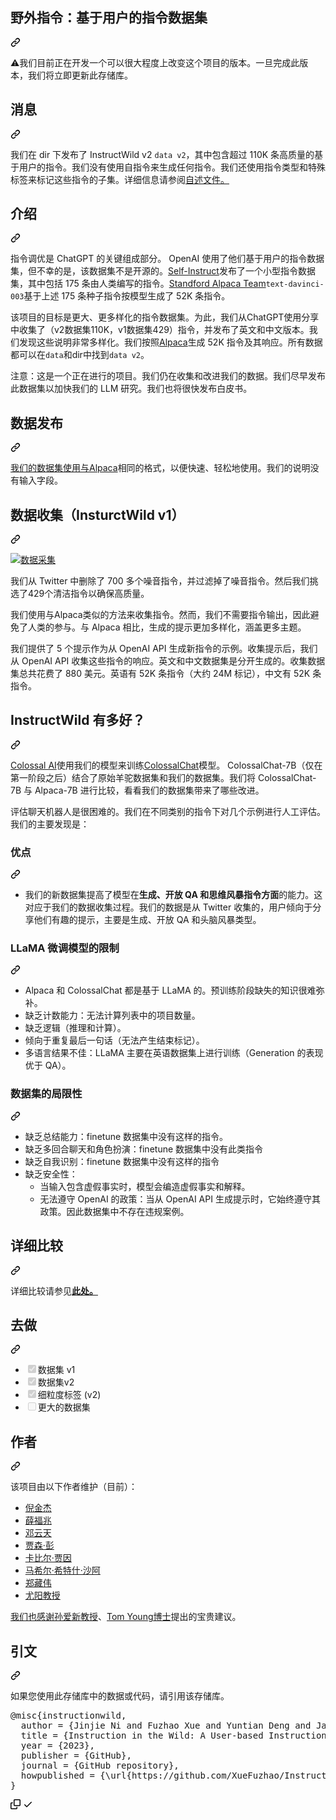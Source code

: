 <div class="Box-sc-g0xbh4-0 bJMeLZ js-snippet-clipboard-copy-unpositioned" data-hpc="true"><article class="markdown-body entry-content container-lg" itemprop="text"><div class="markdown-heading" dir="auto"><h1 tabindex="-1" class="heading-element" dir="auto"><font style="vertical-align: inherit;"><font style="vertical-align: inherit;">野外指令：基于用户的指令数据集</font></font></h1><a id="user-content-instruction-in-the-wild-a-user-based-instruction-dataset" class="anchor" aria-label="永久链接：野外指令：基于用户的指令数据集" href="#instruction-in-the-wild-a-user-based-instruction-dataset"><svg class="octicon octicon-link" viewBox="0 0 16 16" version="1.1" width="16" height="16" aria-hidden="true"><path d="m7.775 3.275 1.25-1.25a3.5 3.5 0 1 1 4.95 4.95l-2.5 2.5a3.5 3.5 0 0 1-4.95 0 .751.751 0 0 1 .018-1.042.751.751 0 0 1 1.042-.018 1.998 1.998 0 0 0 2.83 0l2.5-2.5a2.002 2.002 0 0 0-2.83-2.83l-1.25 1.25a.751.751 0 0 1-1.042-.018.751.751 0 0 1-.018-1.042Zm-4.69 9.64a1.998 1.998 0 0 0 2.83 0l1.25-1.25a.751.751 0 0 1 1.042.018.751.751 0 0 1 .018 1.042l-1.25 1.25a3.5 3.5 0 1 1-4.95-4.95l2.5-2.5a3.5 3.5 0 0 1 4.95 0 .751.751 0 0 1-.018 1.042.751.751 0 0 1-1.042.018 1.998 1.998 0 0 0-2.83 0l-2.5 2.5a1.998 1.998 0 0 0 0 2.83Z"></path></svg></a></div>
<p dir="auto"><g-emoji class="g-emoji" alias="warning"><font style="vertical-align: inherit;"><font style="vertical-align: inherit;">⚠️</font></font></g-emoji><font style="vertical-align: inherit;"><font style="vertical-align: inherit;">我们目前正在开发一个可以很大程度上改变这个项目的版本。一旦完成此版本，我们将立即更新此存储库。</font></font></p>
<div class="markdown-heading" dir="auto"><h2 tabindex="-1" class="heading-element" dir="auto"><font style="vertical-align: inherit;"><font style="vertical-align: inherit;">消息</font></font></h2><a id="user-content-news" class="anchor" aria-label="永久链接：新闻" href="#news"><svg class="octicon octicon-link" viewBox="0 0 16 16" version="1.1" width="16" height="16" aria-hidden="true"><path d="m7.775 3.275 1.25-1.25a3.5 3.5 0 1 1 4.95 4.95l-2.5 2.5a3.5 3.5 0 0 1-4.95 0 .751.751 0 0 1 .018-1.042.751.751 0 0 1 1.042-.018 1.998 1.998 0 0 0 2.83 0l2.5-2.5a2.002 2.002 0 0 0-2.83-2.83l-1.25 1.25a.751.751 0 0 1-1.042-.018.751.751 0 0 1-.018-1.042Zm-4.69 9.64a1.998 1.998 0 0 0 2.83 0l1.25-1.25a.751.751 0 0 1 1.042.018.751.751 0 0 1 .018 1.042l-1.25 1.25a3.5 3.5 0 1 1-4.95-4.95l2.5-2.5a3.5 3.5 0 0 1 4.95 0 .751.751 0 0 1-.018 1.042.751.751 0 0 1-1.042.018 1.998 1.998 0 0 0-2.83 0l-2.5 2.5a1.998 1.998 0 0 0 0 2.83Z"></path></svg></a></div>
<p dir="auto"><font style="vertical-align: inherit;"><font style="vertical-align: inherit;">我们在 dir 下发布了 InstructWild v2 </font></font><code>data v2</code><font style="vertical-align: inherit;"><font style="vertical-align: inherit;">，其中包含超过 110K 条高质量的基于用户的指令。我们没有使用自指令来生成任何指令。我们还使用指令类型和特殊标签来标记这些指令的子集。</font><font style="vertical-align: inherit;">详细信息</font><font style="vertical-align: inherit;">请参阅</font></font><a href="https://github.com/XueFuzhao/InstructionWild/blob/main/data_v2/README.md"><font style="vertical-align: inherit;"><font style="vertical-align: inherit;">自述文件。</font></font></a><font style="vertical-align: inherit;"></font></p>
<div class="markdown-heading" dir="auto"><h2 tabindex="-1" class="heading-element" dir="auto"><font style="vertical-align: inherit;"><font style="vertical-align: inherit;">介绍</font></font></h2><a id="user-content-introduction" class="anchor" aria-label="永久链接：简介" href="#introduction"><svg class="octicon octicon-link" viewBox="0 0 16 16" version="1.1" width="16" height="16" aria-hidden="true"><path d="m7.775 3.275 1.25-1.25a3.5 3.5 0 1 1 4.95 4.95l-2.5 2.5a3.5 3.5 0 0 1-4.95 0 .751.751 0 0 1 .018-1.042.751.751 0 0 1 1.042-.018 1.998 1.998 0 0 0 2.83 0l2.5-2.5a2.002 2.002 0 0 0-2.83-2.83l-1.25 1.25a.751.751 0 0 1-1.042-.018.751.751 0 0 1-.018-1.042Zm-4.69 9.64a1.998 1.998 0 0 0 2.83 0l1.25-1.25a.751.751 0 0 1 1.042.018.751.751 0 0 1 .018 1.042l-1.25 1.25a3.5 3.5 0 1 1-4.95-4.95l2.5-2.5a3.5 3.5 0 0 1 4.95 0 .751.751 0 0 1-.018 1.042.751.751 0 0 1-1.042.018 1.998 1.998 0 0 0-2.83 0l-2.5 2.5a1.998 1.998 0 0 0 0 2.83Z"></path></svg></a></div>
<p dir="auto"><font style="vertical-align: inherit;"><font style="vertical-align: inherit;">指令调优是 ChatGPT 的关键组成部分。 OpenAI 使用了他们基于用户的指令数据集，但不幸的是，该数据集不是开源的。</font></font><a href="https://github.com/yizhongw/self-instruct"><font style="vertical-align: inherit;"><font style="vertical-align: inherit;">Self-Instruct</font></font></a><font style="vertical-align: inherit;"><font style="vertical-align: inherit;">发布了一个小型指令数据集，其中包括 175 条由人类编写的指令。</font></font><a href="https://github.com/tatsu-lab/stanford_alpaca"><font style="vertical-align: inherit;"><font style="vertical-align: inherit;">Standford Alpaca Team</font></font></a><font style="vertical-align: inherit;"></font><code>text-davinci-003</code><font style="vertical-align: inherit;"><font style="vertical-align: inherit;">基于上述 175 条种子指令</font><font style="vertical-align: inherit;">按模型生成了 52K 条指令。</font></font></p>
<p dir="auto"><font style="vertical-align: inherit;"><font style="vertical-align: inherit;">该项目的目标是更大、更多样化的指令数据集。为此，我们从ChatGPT使用分享中收集了（v2数据集110K，v1数据集429）指令，并发布了英文和中文版本。我们发现这些说明非常多样化。我们按照</font></font><a href="https://github.com/tatsu-lab/stanford_alpaca"><font style="vertical-align: inherit;"><font style="vertical-align: inherit;">Alpaca</font></font></a><font style="vertical-align: inherit;"><font style="vertical-align: inherit;">生成 52K 指令及其响应。所有数据都可以在</font></font><code>data</code><font style="vertical-align: inherit;"><font style="vertical-align: inherit;">和dir</font><font style="vertical-align: inherit;">中找到</font></font><code>data v2</code><font style="vertical-align: inherit;"><font style="vertical-align: inherit;">。</font></font></p>
<p dir="auto"><font style="vertical-align: inherit;"><font style="vertical-align: inherit;">注意：这是一个正在进行的项目。我们仍在收集和改进我们的数据。我们尽早发布此数据集以加快我们的 LLM 研究。我们也将很快发布白皮书。</font></font></p>
<div class="markdown-heading" dir="auto"><h2 tabindex="-1" class="heading-element" dir="auto"><font style="vertical-align: inherit;"><font style="vertical-align: inherit;">数据发布</font></font></h2><a id="user-content-data-release" class="anchor" aria-label="永久链接：数据发布" href="#data-release"><svg class="octicon octicon-link" viewBox="0 0 16 16" version="1.1" width="16" height="16" aria-hidden="true"><path d="m7.775 3.275 1.25-1.25a3.5 3.5 0 1 1 4.95 4.95l-2.5 2.5a3.5 3.5 0 0 1-4.95 0 .751.751 0 0 1 .018-1.042.751.751 0 0 1 1.042-.018 1.998 1.998 0 0 0 2.83 0l2.5-2.5a2.002 2.002 0 0 0-2.83-2.83l-1.25 1.25a.751.751 0 0 1-1.042-.018.751.751 0 0 1-.018-1.042Zm-4.69 9.64a1.998 1.998 0 0 0 2.83 0l1.25-1.25a.751.751 0 0 1 1.042.018.751.751 0 0 1 .018 1.042l-1.25 1.25a3.5 3.5 0 1 1-4.95-4.95l2.5-2.5a3.5 3.5 0 0 1 4.95 0 .751.751 0 0 1-.018 1.042.751.751 0 0 1-1.042.018 1.998 1.998 0 0 0-2.83 0l-2.5 2.5a1.998 1.998 0 0 0 0 2.83Z"></path></svg></a></div>
<p dir="auto"><font style="vertical-align: inherit;"></font><a href="https://github.com/tatsu-lab/stanford_alpaca"><font style="vertical-align: inherit;"><font style="vertical-align: inherit;">我们的数据集使用与Alpaca</font></font></a><font style="vertical-align: inherit;"><font style="vertical-align: inherit;">相同的格式，</font><font style="vertical-align: inherit;">以便快速、轻松地使用。我们的说明没有输入字段。</font></font></p>
<div class="markdown-heading" dir="auto"><h2 tabindex="-1" class="heading-element" dir="auto"><font style="vertical-align: inherit;"><font style="vertical-align: inherit;">数据收集（InsturctWild v1）</font></font></h2><a id="user-content-data-collection-insturctwild-v1" class="anchor" aria-label="永久链接：数据收集 (InsturctWild v1)" href="#data-collection-insturctwild-v1"><svg class="octicon octicon-link" viewBox="0 0 16 16" version="1.1" width="16" height="16" aria-hidden="true"><path d="m7.775 3.275 1.25-1.25a3.5 3.5 0 1 1 4.95 4.95l-2.5 2.5a3.5 3.5 0 0 1-4.95 0 .751.751 0 0 1 .018-1.042.751.751 0 0 1 1.042-.018 1.998 1.998 0 0 0 2.83 0l2.5-2.5a2.002 2.002 0 0 0-2.83-2.83l-1.25 1.25a.751.751 0 0 1-1.042-.018.751.751 0 0 1-.018-1.042Zm-4.69 9.64a1.998 1.998 0 0 0 2.83 0l1.25-1.25a.751.751 0 0 1 1.042.018.751.751 0 0 1 .018 1.042l-1.25 1.25a3.5 3.5 0 1 1-4.95-4.95l2.5-2.5a3.5 3.5 0 0 1 4.95 0 .751.751 0 0 1-.018 1.042.751.751 0 0 1-1.042.018 1.998 1.998 0 0 0-2.83 0l-2.5 2.5a1.998 1.998 0 0 0 0 2.83Z"></path></svg></a></div>
<p dir="auto"><a target="_blank" rel="noopener noreferrer" href="/XueFuzhao/InstructionWild/blob/main/imgs/data-collect.png"><img src="/XueFuzhao/InstructionWild/raw/main/imgs/data-collect.png" alt="数据采集" style="max-width: 100%;"></a></p>
<p dir="auto"><font style="vertical-align: inherit;"><font style="vertical-align: inherit;">我们从 Twitter 中删除了 700 多个噪音指令，并过滤掉了噪音指令。然后我们挑选了429个清洁指令以确保高质量。</font></font></p>
<p dir="auto"><font style="vertical-align: inherit;"><font style="vertical-align: inherit;">我们使用与Alpaca类似的方法来收集指令。然而，我们不需要指令输出，因此避免了人类的参与。与 Alpaca 相比，生成的提示更加多样化，涵盖更多主题。</font></font></p>
<p dir="auto"><font style="vertical-align: inherit;"><font style="vertical-align: inherit;">我们提供了 5 个提示作为从 OpenAI API 生成新指令的示例。收集提示后，我们从 OpenAI API 收集这些指令的响应。英文和中文数据集是分开生成的。收集数据集总共花费了 880 美元。英语有 52K 条指令（大约 24M 标记），中文有 52K 条指令。</font></font></p>
<div class="markdown-heading" dir="auto"><h2 tabindex="-1" class="heading-element" dir="auto"><font style="vertical-align: inherit;"><font style="vertical-align: inherit;">InstructWild 有多好？</font></font></h2><a id="user-content-how-good-is-instructwild" class="anchor" aria-label="永久链接：InstructWild 有多好？" href="#how-good-is-instructwild"><svg class="octicon octicon-link" viewBox="0 0 16 16" version="1.1" width="16" height="16" aria-hidden="true"><path d="m7.775 3.275 1.25-1.25a3.5 3.5 0 1 1 4.95 4.95l-2.5 2.5a3.5 3.5 0 0 1-4.95 0 .751.751 0 0 1 .018-1.042.751.751 0 0 1 1.042-.018 1.998 1.998 0 0 0 2.83 0l2.5-2.5a2.002 2.002 0 0 0-2.83-2.83l-1.25 1.25a.751.751 0 0 1-1.042-.018.751.751 0 0 1-.018-1.042Zm-4.69 9.64a1.998 1.998 0 0 0 2.83 0l1.25-1.25a.751.751 0 0 1 1.042.018.751.751 0 0 1 .018 1.042l-1.25 1.25a3.5 3.5 0 1 1-4.95-4.95l2.5-2.5a3.5 3.5 0 0 1 4.95 0 .751.751 0 0 1-.018 1.042.751.751 0 0 1-1.042.018 1.998 1.998 0 0 0-2.83 0l-2.5 2.5a1.998 1.998 0 0 0 0 2.83Z"></path></svg></a></div>
<p dir="auto"><a href="https://colossalai.org/" rel="nofollow"><font style="vertical-align: inherit;"><font style="vertical-align: inherit;">Colossal AI</font></font></a><font style="vertical-align: inherit;"><font style="vertical-align: inherit;">使用我们的模型来训练</font></font><a href="https://github.com/hpcaitech/ColossalAI/tree/main/applications/Chat"><font style="vertical-align: inherit;"><font style="vertical-align: inherit;">ColossalChat</font></font></a><font style="vertical-align: inherit;"><font style="vertical-align: inherit;">模型。 ColossalChat-7B（仅在第一阶段之后）结合了原始羊驼数据集和我们的数据集。我们将 ColossalChat-7B 与 Alpaca-7B 进行比较，看看我们的数据集带来了哪些改进。</font></font></p>
<p dir="auto"><font style="vertical-align: inherit;"><font style="vertical-align: inherit;">评估聊天机器人是很困难的。我们在不同类别的指令下对几个示例进行人工评估。我们的主要发现是：</font></font></p>
<div class="markdown-heading" dir="auto"><h3 tabindex="-1" class="heading-element" dir="auto"><font style="vertical-align: inherit;"><font style="vertical-align: inherit;">优点</font></font></h3><a id="user-content-pros" class="anchor" aria-label="永久链接：优点" href="#pros"><svg class="octicon octicon-link" viewBox="0 0 16 16" version="1.1" width="16" height="16" aria-hidden="true"><path d="m7.775 3.275 1.25-1.25a3.5 3.5 0 1 1 4.95 4.95l-2.5 2.5a3.5 3.5 0 0 1-4.95 0 .751.751 0 0 1 .018-1.042.751.751 0 0 1 1.042-.018 1.998 1.998 0 0 0 2.83 0l2.5-2.5a2.002 2.002 0 0 0-2.83-2.83l-1.25 1.25a.751.751 0 0 1-1.042-.018.751.751 0 0 1-.018-1.042Zm-4.69 9.64a1.998 1.998 0 0 0 2.83 0l1.25-1.25a.751.751 0 0 1 1.042.018.751.751 0 0 1 .018 1.042l-1.25 1.25a3.5 3.5 0 1 1-4.95-4.95l2.5-2.5a3.5 3.5 0 0 1 4.95 0 .751.751 0 0 1-.018 1.042.751.751 0 0 1-1.042.018 1.998 1.998 0 0 0-2.83 0l-2.5 2.5a1.998 1.998 0 0 0 0 2.83Z"></path></svg></a></div>
<ul dir="auto">
<li><font style="vertical-align: inherit;"><font style="vertical-align: inherit;">我们的新数据集提高了模型在</font></font><strong><font style="vertical-align: inherit;"><font style="vertical-align: inherit;">生成、开放 QA 和思维风暴指令方面</font></font></strong><font style="vertical-align: inherit;"><font style="vertical-align: inherit;">的能力。这对应于我们的数据收集过程。我们的数据是从 Twitter 收集的，用户倾向于分享他们有趣的提示，主要是生成、开放 QA 和头脑风暴类型。</font></font></li>
</ul>
<div class="markdown-heading" dir="auto"><h3 tabindex="-1" class="heading-element" dir="auto"><font style="vertical-align: inherit;"><font style="vertical-align: inherit;">LLaMA 微调模型的限制</font></font></h3><a id="user-content-limitations-for-llama-finetuned-models" class="anchor" aria-label="永久链接：LLaMA 微调模型的限制" href="#limitations-for-llama-finetuned-models"><svg class="octicon octicon-link" viewBox="0 0 16 16" version="1.1" width="16" height="16" aria-hidden="true"><path d="m7.775 3.275 1.25-1.25a3.5 3.5 0 1 1 4.95 4.95l-2.5 2.5a3.5 3.5 0 0 1-4.95 0 .751.751 0 0 1 .018-1.042.751.751 0 0 1 1.042-.018 1.998 1.998 0 0 0 2.83 0l2.5-2.5a2.002 2.002 0 0 0-2.83-2.83l-1.25 1.25a.751.751 0 0 1-1.042-.018.751.751 0 0 1-.018-1.042Zm-4.69 9.64a1.998 1.998 0 0 0 2.83 0l1.25-1.25a.751.751 0 0 1 1.042.018.751.751 0 0 1 .018 1.042l-1.25 1.25a3.5 3.5 0 1 1-4.95-4.95l2.5-2.5a3.5 3.5 0 0 1 4.95 0 .751.751 0 0 1-.018 1.042.751.751 0 0 1-1.042.018 1.998 1.998 0 0 0-2.83 0l-2.5 2.5a1.998 1.998 0 0 0 0 2.83Z"></path></svg></a></div>
<ul dir="auto">
<li><font style="vertical-align: inherit;"><font style="vertical-align: inherit;">Alpaca 和 ColossalChat 都是基于 LLaMA 的。预训练阶段缺失的知识很难弥补。</font></font></li>
<li><font style="vertical-align: inherit;"><font style="vertical-align: inherit;">缺乏计数能力：无法计算列表中的项目数量。</font></font></li>
<li><font style="vertical-align: inherit;"><font style="vertical-align: inherit;">缺乏逻辑（推理和计算）。</font></font></li>
<li><font style="vertical-align: inherit;"><font style="vertical-align: inherit;">倾向于重复最后一句话（无法产生结束标记）。</font></font></li>
<li><font style="vertical-align: inherit;"><font style="vertical-align: inherit;">多语言结果不佳：LLaMA 主要在英语数据集上进行训练（Generation 的表现优于 QA）。</font></font></li>
</ul>
<div class="markdown-heading" dir="auto"><h3 tabindex="-1" class="heading-element" dir="auto"><font style="vertical-align: inherit;"><font style="vertical-align: inherit;">数据集的局限性</font></font></h3><a id="user-content-limitations-of-dataset" class="anchor" aria-label="永久链接：数据集的局限性" href="#limitations-of-dataset"><svg class="octicon octicon-link" viewBox="0 0 16 16" version="1.1" width="16" height="16" aria-hidden="true"><path d="m7.775 3.275 1.25-1.25a3.5 3.5 0 1 1 4.95 4.95l-2.5 2.5a3.5 3.5 0 0 1-4.95 0 .751.751 0 0 1 .018-1.042.751.751 0 0 1 1.042-.018 1.998 1.998 0 0 0 2.83 0l2.5-2.5a2.002 2.002 0 0 0-2.83-2.83l-1.25 1.25a.751.751 0 0 1-1.042-.018.751.751 0 0 1-.018-1.042Zm-4.69 9.64a1.998 1.998 0 0 0 2.83 0l1.25-1.25a.751.751 0 0 1 1.042.018.751.751 0 0 1 .018 1.042l-1.25 1.25a3.5 3.5 0 1 1-4.95-4.95l2.5-2.5a3.5 3.5 0 0 1 4.95 0 .751.751 0 0 1-.018 1.042.751.751 0 0 1-1.042.018 1.998 1.998 0 0 0-2.83 0l-2.5 2.5a1.998 1.998 0 0 0 0 2.83Z"></path></svg></a></div>
<ul dir="auto">
<li><font style="vertical-align: inherit;"><font style="vertical-align: inherit;">缺乏总结能力：finetune 数据集中没有这样的指令。</font></font></li>
<li><font style="vertical-align: inherit;"><font style="vertical-align: inherit;">缺乏多回合聊天和角色扮演：finetune 数据集中没有此类指令</font></font></li>
<li><font style="vertical-align: inherit;"><font style="vertical-align: inherit;">缺乏自我识别：finetune 数据集中没有这样的指令</font></font></li>
<li><font style="vertical-align: inherit;"><font style="vertical-align: inherit;">缺乏安全性：
</font></font><ul dir="auto">
<li><font style="vertical-align: inherit;"><font style="vertical-align: inherit;">当输入包含虚假事实时，模型会编造虚假事实和解释。</font></font></li>
<li><font style="vertical-align: inherit;"><font style="vertical-align: inherit;">无法遵守 OpenAI 的政策：当从 OpenAI API 生成提示时，它始终遵守其政策。因此数据集中不存在违规案例。</font></font></li>
</ul>
</li>
</ul>
<div class="markdown-heading" dir="auto"><h2 tabindex="-1" class="heading-element" dir="auto"><font style="vertical-align: inherit;"><font style="vertical-align: inherit;">详细比较</font></font></h2><a id="user-content-detailed-comparison" class="anchor" aria-label="永久链接：详细比较" href="#detailed-comparison"><svg class="octicon octicon-link" viewBox="0 0 16 16" version="1.1" width="16" height="16" aria-hidden="true"><path d="m7.775 3.275 1.25-1.25a3.5 3.5 0 1 1 4.95 4.95l-2.5 2.5a3.5 3.5 0 0 1-4.95 0 .751.751 0 0 1 .018-1.042.751.751 0 0 1 1.042-.018 1.998 1.998 0 0 0 2.83 0l2.5-2.5a2.002 2.002 0 0 0-2.83-2.83l-1.25 1.25a.751.751 0 0 1-1.042-.018.751.751 0 0 1-.018-1.042Zm-4.69 9.64a1.998 1.998 0 0 0 2.83 0l1.25-1.25a.751.751 0 0 1 1.042.018.751.751 0 0 1 .018 1.042l-1.25 1.25a3.5 3.5 0 1 1-4.95-4.95l2.5-2.5a3.5 3.5 0 0 1 4.95 0 .751.751 0 0 1-.018 1.042.751.751 0 0 1-1.042.018 1.998 1.998 0 0 0-2.83 0l-2.5 2.5a1.998 1.998 0 0 0 0 2.83Z"></path></svg></a></div>
<p dir="auto"><font style="vertical-align: inherit;"><font style="vertical-align: inherit;">详细比较</font><font style="vertical-align: inherit;">请参见</font></font><a href="/XueFuzhao/InstructionWild/blob/main/comparison.md"><strong><font style="vertical-align: inherit;"><font style="vertical-align: inherit;">此处。</font></font></strong></a><font style="vertical-align: inherit;"></font></p>
<div class="markdown-heading" dir="auto"><h2 tabindex="-1" class="heading-element" dir="auto"><font style="vertical-align: inherit;"><font style="vertical-align: inherit;">去做</font></font></h2><a id="user-content-todo" class="anchor" aria-label="永久链接：待办事项" href="#todo"><svg class="octicon octicon-link" viewBox="0 0 16 16" version="1.1" width="16" height="16" aria-hidden="true"><path d="m7.775 3.275 1.25-1.25a3.5 3.5 0 1 1 4.95 4.95l-2.5 2.5a3.5 3.5 0 0 1-4.95 0 .751.751 0 0 1 .018-1.042.751.751 0 0 1 1.042-.018 1.998 1.998 0 0 0 2.83 0l2.5-2.5a2.002 2.002 0 0 0-2.83-2.83l-1.25 1.25a.751.751 0 0 1-1.042-.018.751.751 0 0 1-.018-1.042Zm-4.69 9.64a1.998 1.998 0 0 0 2.83 0l1.25-1.25a.751.751 0 0 1 1.042.018.751.751 0 0 1 .018 1.042l-1.25 1.25a3.5 3.5 0 1 1-4.95-4.95l2.5-2.5a3.5 3.5 0 0 1 4.95 0 .751.751 0 0 1-.018 1.042.751.751 0 0 1-1.042.018 1.998 1.998 0 0 0-2.83 0l-2.5 2.5a1.998 1.998 0 0 0 0 2.83Z"></path></svg></a></div>
<ul class="contains-task-list">
<li class="task-list-item"><input type="checkbox" id="" disabled="" class="task-list-item-checkbox" checked=""><font style="vertical-align: inherit;"><font style="vertical-align: inherit;">数据集 v1</font></font></li>
<li class="task-list-item"><input type="checkbox" id="" disabled="" class="task-list-item-checkbox" checked=""><font style="vertical-align: inherit;"><font style="vertical-align: inherit;">数据集v2</font></font></li>
<li class="task-list-item"><input type="checkbox" id="" disabled="" class="task-list-item-checkbox" checked=""><font style="vertical-align: inherit;"><font style="vertical-align: inherit;">细粒度标签 (v2)</font></font></li>
<li class="task-list-item"><input type="checkbox" id="" disabled="" class="task-list-item-checkbox"><font style="vertical-align: inherit;"><font style="vertical-align: inherit;">更大的数据集</font></font></li>
</ul>
<div class="markdown-heading" dir="auto"><h2 tabindex="-1" class="heading-element" dir="auto"><font style="vertical-align: inherit;"><font style="vertical-align: inherit;">作者</font></font></h2><a id="user-content-authors" class="anchor" aria-label="永久链接：作者" href="#authors"><svg class="octicon octicon-link" viewBox="0 0 16 16" version="1.1" width="16" height="16" aria-hidden="true"><path d="m7.775 3.275 1.25-1.25a3.5 3.5 0 1 1 4.95 4.95l-2.5 2.5a3.5 3.5 0 0 1-4.95 0 .751.751 0 0 1 .018-1.042.751.751 0 0 1 1.042-.018 1.998 1.998 0 0 0 2.83 0l2.5-2.5a2.002 2.002 0 0 0-2.83-2.83l-1.25 1.25a.751.751 0 0 1-1.042-.018.751.751 0 0 1-.018-1.042Zm-4.69 9.64a1.998 1.998 0 0 0 2.83 0l1.25-1.25a.751.751 0 0 1 1.042.018.751.751 0 0 1 .018 1.042l-1.25 1.25a3.5 3.5 0 1 1-4.95-4.95l2.5-2.5a3.5 3.5 0 0 1 4.95 0 .751.751 0 0 1-.018 1.042.751.751 0 0 1-1.042.018 1.998 1.998 0 0 0-2.83 0l-2.5 2.5a1.998 1.998 0 0 0 0 2.83Z"></path></svg></a></div>
<p dir="auto"><font style="vertical-align: inherit;"><font style="vertical-align: inherit;">该项目由以下作者维护（目前）：</font></font></p>
<ul dir="auto">
<li><a href="http://jinjie.one/" rel="nofollow"><font style="vertical-align: inherit;"><font style="vertical-align: inherit;">倪金杰</font></font></a></li>
<li><a href="https://xuefuzhao.github.io/" rel="nofollow"><font style="vertical-align: inherit;"><font style="vertical-align: inherit;">薛福兆</font></font></a></li>
<li><a href="https://yuntiandeng.com/" rel="nofollow"><font style="vertical-align: inherit;"><font style="vertical-align: inherit;">邓云天</font></font></a></li>
<li><a href="https://jasonphang.com/" rel="nofollow"><font style="vertical-align: inherit;"><font style="vertical-align: inherit;">贾森·彭</font></font></a></li>
<li><a href="https://github.com/ka-bear"><font style="vertical-align: inherit;"><font style="vertical-align: inherit;">卡比尔·贾因</font></font></a></li>
<li><a href="https://github.com/RottenLemons"><font style="vertical-align: inherit;"><font style="vertical-align: inherit;">马希尔·希特什·沙阿</font></font></a></li>
<li><a href="https://zhengzangw.github.io/" rel="nofollow"><font style="vertical-align: inherit;"><font style="vertical-align: inherit;">郑藏伟</font></font></a></li>
<li><a href="https://www.comp.nus.edu.sg/~youy/" rel="nofollow"><font style="vertical-align: inherit;"><font style="vertical-align: inherit;">尤阳教授</font></font></a></li>
</ul>
<p dir="auto"><font style="vertical-align: inherit;"></font><a href="https://personal.ntu.edu.sg/axsun/" rel="nofollow"><font style="vertical-align: inherit;"><font style="vertical-align: inherit;">我们也感谢孙爱新教授</font></font></a><font style="vertical-align: inherit;"><font style="vertical-align: inherit;">、</font></font><a href="https://tomyoung903.github.io/" rel="nofollow"><font style="vertical-align: inherit;"><font style="vertical-align: inherit;">Tom Young博士</font></font></a><font style="vertical-align: inherit;"><font style="vertical-align: inherit;">提出的宝贵建议</font><font style="vertical-align: inherit;">。</font></font></p>
<div class="markdown-heading" dir="auto"><h2 tabindex="-1" class="heading-element" dir="auto"><font style="vertical-align: inherit;"><font style="vertical-align: inherit;">引文</font></font></h2><a id="user-content-citation" class="anchor" aria-label="永久链接：引文" href="#citation"><svg class="octicon octicon-link" viewBox="0 0 16 16" version="1.1" width="16" height="16" aria-hidden="true"><path d="m7.775 3.275 1.25-1.25a3.5 3.5 0 1 1 4.95 4.95l-2.5 2.5a3.5 3.5 0 0 1-4.95 0 .751.751 0 0 1 .018-1.042.751.751 0 0 1 1.042-.018 1.998 1.998 0 0 0 2.83 0l2.5-2.5a2.002 2.002 0 0 0-2.83-2.83l-1.25 1.25a.751.751 0 0 1-1.042-.018.751.751 0 0 1-.018-1.042Zm-4.69 9.64a1.998 1.998 0 0 0 2.83 0l1.25-1.25a.751.751 0 0 1 1.042.018.751.751 0 0 1 .018 1.042l-1.25 1.25a3.5 3.5 0 1 1-4.95-4.95l2.5-2.5a3.5 3.5 0 0 1 4.95 0 .751.751 0 0 1-.018 1.042.751.751 0 0 1-1.042.018 1.998 1.998 0 0 0-2.83 0l-2.5 2.5a1.998 1.998 0 0 0 0 2.83Z"></path></svg></a></div>
<p dir="auto"><font style="vertical-align: inherit;"><font style="vertical-align: inherit;">如果您使用此存储库中的数据或代码，请引用该存储库。</font></font></p>
<div class="highlight highlight-text-bibtex notranslate position-relative overflow-auto" dir="auto"><pre><span class="pl-k">@misc</span>{<span class="pl-en">instructionwild</span>,
  <span class="pl-s">author</span> = <span class="pl-s"><span class="pl-pds">{</span>Jinjie Ni and Fuzhao Xue and Yuntian Deng and Jason Phang and Kabir Jain and Mahir Hitesh Shah and Zangwei Zheng and Yang You <span class="pl-pds">}</span></span>,
  <span class="pl-s">title</span> = <span class="pl-s"><span class="pl-pds">{</span>Instruction in the Wild: A User-based Instruction Dataset<span class="pl-pds">}</span></span>,
  <span class="pl-s">year</span> = <span class="pl-s"><span class="pl-pds">{</span>2023<span class="pl-pds">}</span></span>,
  <span class="pl-s">publisher</span> = <span class="pl-s"><span class="pl-pds">{</span>GitHub<span class="pl-pds">}</span></span>,
  <span class="pl-s">journal</span> = <span class="pl-s"><span class="pl-pds">{</span>GitHub repository<span class="pl-pds">}</span></span>,
  <span class="pl-s">howpublished</span> = <span class="pl-s"><span class="pl-pds">{</span>\url{https://github.com/XueFuzhao/InstructionWild}<span class="pl-pds">}</span></span>,
}</pre><div class="zeroclipboard-container">
    <clipboard-copy aria-label="Copy" class="ClipboardButton btn btn-invisible js-clipboard-copy m-2 p-0 tooltipped-no-delay d-flex flex-justify-center flex-items-center" data-copy-feedback="Copied!" data-tooltip-direction="w" value="@misc{instructionwild,
  author = {Jinjie Ni and Fuzhao Xue and Yuntian Deng and Jason Phang and Kabir Jain and Mahir Hitesh Shah and Zangwei Zheng and Yang You },
  title = {Instruction in the Wild: A User-based Instruction Dataset},
  year = {2023},
  publisher = {GitHub},
  journal = {GitHub repository},
  howpublished = {\url{https://github.com/XueFuzhao/InstructionWild}},
}" tabindex="0" role="button">
      <svg aria-hidden="true" height="16" viewBox="0 0 16 16" version="1.1" width="16" data-view-component="true" class="octicon octicon-copy js-clipboard-copy-icon">
    <path d="M0 6.75C0 5.784.784 5 1.75 5h1.5a.75.75 0 0 1 0 1.5h-1.5a.25.25 0 0 0-.25.25v7.5c0 .138.112.25.25.25h7.5a.25.25 0 0 0 .25-.25v-1.5a.75.75 0 0 1 1.5 0v1.5A1.75 1.75 0 0 1 9.25 16h-7.5A1.75 1.75 0 0 1 0 14.25Z"></path><path d="M5 1.75C5 .784 5.784 0 6.75 0h7.5C15.216 0 16 .784 16 1.75v7.5A1.75 1.75 0 0 1 14.25 11h-7.5A1.75 1.75 0 0 1 5 9.25Zm1.75-.25a.25.25 0 0 0-.25.25v7.5c0 .138.112.25.25.25h7.5a.25.25 0 0 0 .25-.25v-7.5a.25.25 0 0 0-.25-.25Z"></path>
</svg>
      <svg aria-hidden="true" height="16" viewBox="0 0 16 16" version="1.1" width="16" data-view-component="true" class="octicon octicon-check js-clipboard-check-icon color-fg-success d-none">
    <path d="M13.78 4.22a.75.75 0 0 1 0 1.06l-7.25 7.25a.75.75 0 0 1-1.06 0L2.22 9.28a.751.751 0 0 1 .018-1.042.751.751 0 0 1 1.042-.018L6 10.94l6.72-6.72a.75.75 0 0 1 1.06 0Z"></path>
</svg>
    </clipboard-copy>
  </div></div>
</article></div>
